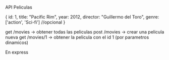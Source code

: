 API Peliculas

{
    id: 1,
    title: "Pacific Rim",
    year: 2012,
    director: "Guillermo del Toro",
    genre: ['action', 'Sci-fi'] //opcional
}

get /movies -> obtener todas las peliculas
post /movies -> crear una pelicula nueva
get /movies/1 -> obtener la pelicula con el id 1 (por parametros dinamicos)

En express

